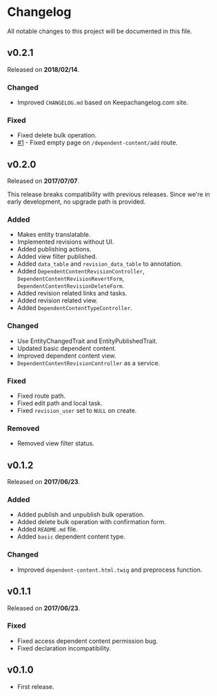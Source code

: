 # Changelog

All notable changes to this project will be documented in this file.

## v0.2.1

Released on **2018/02/14**.

### Changed

- Improved `CHANGELOG.md` based on Keepachangelog.com site.

### Fixed

- Fixed delete bulk operation.
- [#1](https://github.com/OutlawPlz/dependent_content/issues/1) - Fixed empty
page on `/dependent-content/add` route.

## v0.2.0

Released on **2017/07/07**.

This release breaks compatibility with previous releases. Since
we're in early development, no upgrade path is provided.

### Added

- Makes entity translatable.
- Implemented revisions without UI.
- Added publishing actions.
- Added view filter published.
- Added `data_table` and `revision_data_table` to annotation.
- Added `DependentContentRevisionController`,
`DependentContentRevisionRevertForm`, `DependentContentRevisionDeleteForm`.
- Added revision related links and tasks.
- Added revision related view.
- Added `DependentContentTypeController`.

### Changed

- Use EntityChangedTrait and EntityPublishedTrait.
- Updated basic dependent content.
- Improved dependent content view.
- `DependentContentRevisionController` as a service.

### Fixed

- Fixed route path.
- Fixed edit path and local task.
- Fixed `revision_user` set to `NULL` on create.

### Removed

- Removed view filter status.

## v0.1.2

Released on **2017/06/23**.

### Added

- Added publish and unpublish bulk operation.
- Added delete bulk operation with confirmation form.
- Added `README.md` file.
- Added `basic` dependent content type.

### Changed

- Improved `dependent-content.html.twig` and preprocess function.

## v0.1.1

Released on **2017/06/23**.

### Fixed

- Fixed access dependent content permission bug.
- Fixed declaration incompatibility.

## v0.1.0

- First release.
